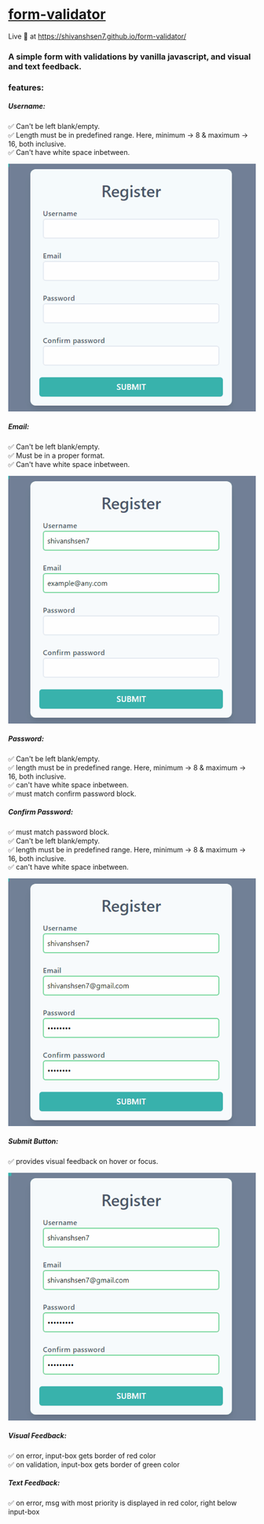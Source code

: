 # [form-validator](https://shivanshsen7.github.io/form-validator/)
Live :red_circle: at https://shivanshsen7.github.io/form-validator/
### A simple form with validations by vanilla javascript, and visual and text feedback.
### features:
##### Username: 
:white_check_mark: Can't be left blank/empty.  
:white_check_mark: Length must be in predefined range. Here, minimum -> 8 & maximum -> 16, both inclusive.  
:white_check_mark: Can't have white space inbetween.  
  
![Showcase Username Functionality](/showcase-assets/username-showcase.gif)
##### Email: 
:white_check_mark: Can't be left blank/empty.  
:white_check_mark: Must be in a proper format.  
:white_check_mark: Can't have white space inbetween.  


![Showcase Email Functionality](/showcase-assets/email-showcase.gif)
##### Password: 
:white_check_mark: Can't be left blank/empty.  
:white_check_mark: length must be in predefined range. Here, minimum -> 8 & maximum -> 16, both inclusive.  
:white_check_mark: can't have white space inbetween.  
:white_check_mark: must match confirm password block.  

##### Confirm Password: 
:white_check_mark: must match password block.  
:white_check_mark: Can't be left blank/empty.  
:white_check_mark: length must be in predefined range. Here, minimum -> 8 & maximum -> 16, both inclusive.  
:white_check_mark: can't have white space inbetween.  
  
  ![Showcase Password Functionality](/showcase-assets/password-showcase.gif)
  
##### Submit Button: 
:white_check_mark: provides visual feedback on hover or focus.  


![Showcase Submit Functionality](/showcase-assets/submit-showcase.gif)



##### Visual Feedback:
:white_check_mark: on error, input-box gets border of red color  
:white_check_mark: on validation, input-box gets border of green color  

##### Text Feedback: 
:white_check_mark: on error, msg with most priority is displayed in red color, right below input-box  
